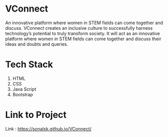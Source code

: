 # VConnect

An innovative platform where women in STEM fields can come together and discuss. VConnect creates an inclusive culture to successfully harness technology’s potential to truly transform society. 
It will act as an innovative platform where women in STEM fields can come together and discuss their ideas and doubts and queries.

# Tech Stack
1. HTML
2. CSS
3. Java Script
4. Bootstrap

# Link to Project
Link : https://sonalsk.github.io/VConnect/
